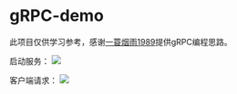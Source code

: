 # gRPC-demo

此项目仅供学习参考，感谢[一蓑烟雨1989](https://blog.csdn.net/wangshubo1989)提供gRPC编程思路。

启动服务：
<img src="https://www.herozw.com/wp-content/uploads/2020/06/QQ%E6%88%AA%E5%9B%BE20200610191219.png"  />

客户端请求：
<img src="https://www.herozw.com/wp-content/uploads/2020/06/QQ%E6%88%AA%E5%9B%BE20200610191236.png"  />
